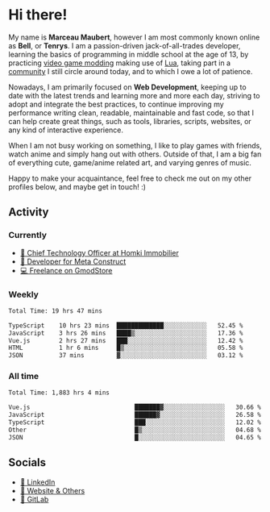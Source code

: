 # Hi there!

My name is **Marceau Maubert**, however I am most commonly known online as **Bell**, or **Tenrys**. I am a passion-driven jack-of-all-trades developer, learning the basics of programming in middle school at the age of 13, by practicing [video game modding](https://garrysmod.com) making use of [Lua](https://lua.org), taking part in a [community](https://metastruct.net) I still circle around today, and to which I owe a lot of patience.

Nowadays, I am primarily focused on **Web Development**, keeping up to date with the latest trends and learning more and more each day, striving to adopt  and integrate the best practices, to continue improving my performance writing clean, readable, maintainable and fast code, so that I can help create great things, such as tools, libraries, scripts, websites, or any kind of interactive experience.

When I am not busy working on something, I like to play games with friends, watch anime and simply hang out with others. Outside of that, I am a big fan of everything cute, game/anime related art, and varying genres of music.

Happy to make your acquaintance, feel free to check me out on my other profiles below, and maybe get in touch! :)

## Activity

### Currently

- [🏢 Chief Technology Officer at Homki Immobilier](https://homki-immobilier.com)
- [🎈 Developer for Meta Construct](https://metastruct.net)
- [💻 Freelance on GmodStore](https://www.gmodstore.com/users/Tenrys)

### Weekly
<!--START_SECTION:wakaWeekly-->

```txt
Total Time: 19 hrs 47 mins

TypeScript    10 hrs 23 mins  █████████████░░░░░░░░░░░░   52.45 %
JavaScript    3 hrs 26 mins   ████▒░░░░░░░░░░░░░░░░░░░░   17.36 %
Vue.js        2 hrs 27 mins   ███░░░░░░░░░░░░░░░░░░░░░░   12.42 %
HTML          1 hr 6 mins     █▒░░░░░░░░░░░░░░░░░░░░░░░   05.58 %
JSON          37 mins         ▓░░░░░░░░░░░░░░░░░░░░░░░░   03.12 %
```

<!--END_SECTION:wakaWeekly-->

### All time
<!--START_SECTION:wakaTotal-->

```txt
Total Time: 1,883 hrs 4 mins

Vue.js                             ███████▓░░░░░░░░░░░░░░░░░   30.66 %
JavaScript                         ██████▓░░░░░░░░░░░░░░░░░░   26.58 %
TypeScript                         ███░░░░░░░░░░░░░░░░░░░░░░   12.02 %
Other                              █▒░░░░░░░░░░░░░░░░░░░░░░░   04.68 %
JSON                               █░░░░░░░░░░░░░░░░░░░░░░░░   04.65 %
```

<!--END_SECTION:wakaTotal-->

## Socials

- [👔 LinkedIn](https://www.linkedin.com/in/marceau-maubert)
- [🔗 Website & Others](https://bell.moe)
- [🦊 GitLab](https://gitlab.com/Tenrys)
